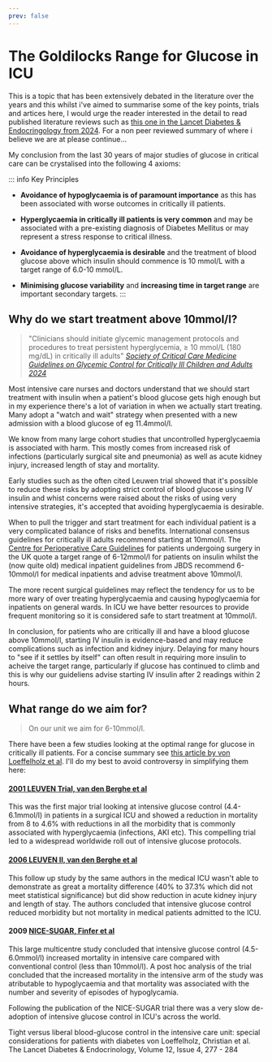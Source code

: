 ```yaml
---
prev: false
---
```


# The Goldilocks Range for Glucose in ICU


This is a topic that has been extensively debated in the literature over the years and this whilst i've aimed to summarise some of the key points, trials and artices here, I would urge the reader interested in the detail to read published literature reviews such as [this one in the Lancet Diabetes & Endocringology from 2024](https://www.thelancet.com/journals/landia/article/PIIS2213-8587(24)00058-5/fulltext). For a non peer reviewed summary of where i believe we are at please continue...

My conclusion from the last 30 years of major studies of glucose in critical care can be crystalised into the following 4 axioms:

::: info Key Principles
- **Avoidance of hypoglycaemia is of paramount importance** as this has been associated with worse outcomes in critically ill patients.

- **Hyperglycaemia in critically ill patients is very common** and may be associated with a pre-existing diagnosis of Diabetes Mellitus or may represent a stress response to critical illness.

- **Avoidance of hyperglycaemia is desirable** and the treatment of blood glucose above which insulin should commence is 10 mmol/L with a target range of 6.0-10 mmol/L.

- **Minimising glucose variability** and **increasing time in target range** are important secondary targets.
:::

## Why do we start treatment above 10mmol/l?

> "Clinicians should initiate glycemic management protocols and procedures to treat persistent hyperglycemia, ≥ 10 mmol/L (180 mg/dL) in critically ill adults"
[*Society of Critical Care Medicine Guidelines on Glycemic Control for Critically Ill Children and Adults 2024*](https://journals.lww.com/ccmjournal/fulltext/2024/04000/society_of_critical_care_medicine_guidelines_on.22.aspx)

Most intensive care nurses and doctors understand that we should start treatment with insulin when a patient's blood glucose gets high enough but in my experience there's a lot of variation in when we actually start treating. Many adopt a "watch and wait" strategy when presented with a new admission with a blood glucose of eg 11.4mmol/l. 


We know from many large cohort studies that uncontrolled hyperglycaemia is associated with harm. This mostly comes from increased risk of infections (particularly surgical site and pneumonia) as well as acute kidney injury, increased length of stay and mortality.


Early studies such as the often cited Leuwen trial showed that it's possible to reduce these risks by adopting strict control of blood glucose using IV insulin and whist concerns were raised about the risks of using very intensive strategies, it's accepted that avoiding hyperglycaemia is desirable. 


When to pull the trigger and start treatment for each individual patient is a very complicated balance of risks and benefits. International consensus guidelines for critically ill adults recommend starting at 10mmol/l. The [Centre for Perioperative Care Guidelines](https://abcd.care/sites/default/files/site_uploads/JBDS_Guidelines_Current/JBDS_03_CPOC_Diabetes_Surgery_Guideline_Updated_2022.pdf) for patients undergoing surgery in the UK quote a target range of 6-12mmol/l for patients on insulin whilst the (now quite old) medical inpatient guidelines from JBDS recommend 6-10mmol/l for medical inpatients and advise treatment above 10mmol/l.

The more recent surgical guidelines may reflect the tendency for us to be more wary of over treating hyperglycaemia and causing hypoglycaemia for inpatients on general wards. In ICU we have better resources to provide frequent monitoring so it is considered safe to start treatment at 10mmol/l.


In conclusion, for patients who are critically ill and have a blood glucose above 10mmol/l, starting IV insulin is evidence-based and may reduce complications such as infection and kidney injury. Delaying for many hours to "see if it settles by itself" can often result in requiring more insulin to acheive the target range, particularly if glucose has continued to climb and this is why our guideliens advise starting IV insulin after 2 readings within 2 hours. 

## What range do we aim for?

> On our unit we aim for 6-10mmol/l.

There have been a few studies looking at the optimal range for glucose in critically ill patients. For a concise summary see [this article by von Loeffelholz et al](https://www.thelancet.com/journals/landia/article/PIIS2213-8587(24)00058-5/fulltext). I'll do my best to avoid controversy in simplifying them here:

#### [2001 LEUVEN Trial, van den Berghe et al](https://www.nejm.org/doi/10.1056/NEJMoa011300?url_ver=Z39.88-2003&rfr_id=ori:rid:crossref.org&rfr_dat=cr_pub%20%200www.ncbi.nlm.nih.gov)
This was the first major trial looking at intensive glucose control (4.4-6.1mmol/l) in patients in a surgical ICU and showed a reduction in mortality from 8 to 4.6% with reductions in all the morbidity that is commonly associated with hyperglycaemia (infections, AKI etc). This compelling trial led to a widespread worldwide roll out of intensive glucose protocols. 

#### [2006 LEUVEN II, van den Berghe et al](https://www.nejm.org/doi/full/10.1056/NEJMoa052521)
This follow up study by the same authors in the medical ICU wasn't able to demonstrate as great a mortality difference (40% to 37.3% which did not meet statistical significance) but did show reduction in acute kidney injury and length of stay. The authors concluded that intensive glucose control reduced morbidity but not mortality in medical patients admitted to the ICU.

#### 2009 [NICE-SUGAR, Finfer et al](https://www.nejm.org/doi/full/10.1056/NEJMoa0810625)
This large multicentre study concluded that intensive glucose control (4.5-6.0mmol/l) increased mortality in intensive care compared with conventional control (less than 10mmol/l). A post hoc analysis of the trial concluded that the increased mortality in the intensive arm of the study was atributable to hypoglycaemia and that mortality was associated with the number and severity of episodes of hypoglycamia. 


Following the publication of the NICE-SUGAR trial there was a very slow de-adoption of intensive glucose control in ICU's across the world.













Tight versus liberal blood-glucose control in the intensive care unit: special considerations for patients with diabetes
von Loeffelholz, Christian et al.
The Lancet Diabetes & Endocrinology, Volume 12, Issue 4, 277 - 284

